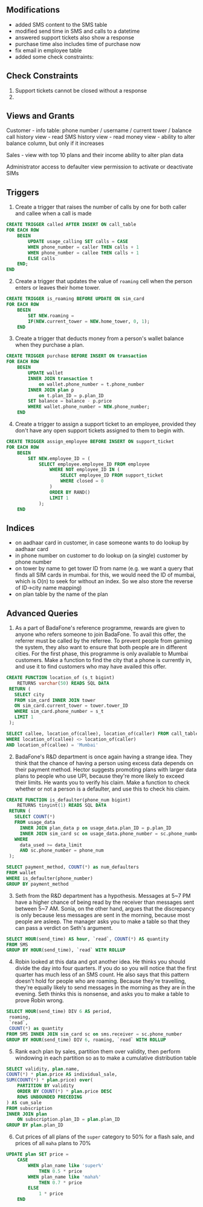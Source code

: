 ## Modifications
* added SMS content to the SMS table
* modified send time in SMS and calls to a datetime
* answered support tickets also show a response
* purchase time also includes time of purchase now
* fix email in employee table
* added some check constraints:

## Check Constraints
1) Support tickets cannot be closed without a response
2) 

## Views and Grants
Customer -
 info table: phone number / username / current tower / balance
 call history view - read
 SMS history view - read
 money view - ability to alter balance column, but only if it increases

Sales -
  view with top 10 plans and their income
  ability to alter plan data

Administrator
  access to defaulter view
  permission to activate or deactivate SIMs 

## Triggers
1) Create a trigger that raises the number of calls by one for both caller and callee when a call is made

```SQL
CREATE TRIGGER called AFTER INSERT ON call_table  
FOR EACH ROW  
	BEGIN 
		UPDATE usage_calling SET calls = CASE  
		WHEN phone_number = caller THEN calls + 1  
		WHEN phone_number = callee THEN calls + 1  
		ELSE calls  
	END;  
END
```

2) Create a trigger that updates the value of `roaming` cell when the person enters or leaves their home tower.

```SQL
CREATE TRIGGER is_roaming BEFORE UPDATE ON sim_card
FOR EACH ROW
    BEGIN
        SET NEW.roaming = 
        IF(NEW.current_tower = NEW.home_tower, 0, 1);
    END
```

3) Create a trigger that deducts money from a person's wallet balance when they purchase a plan.

```SQL
CREATE TRIGGER purchase BEFORE INSERT ON transaction
FOR EACH ROW
    BEGIN
        UPDATE wallet
        INNER JOIN transaction t 
	        on wallet.phone_number = t.phone_number
        INNER JOIN plan p 
	        on t.plan_ID = p.plan_ID
        SET balance = balance - p.price
        WHERE wallet.phone_number = NEW.phone_number;
    END

```

4) Create a trigger to assign a support ticket to an employee, provided they don't have any open support tickets assigned to them to begin with.

```SQL
CREATE TRIGGER assign_employee BEFORE INSERT ON support_ticket
FOR EACH ROW
    BEGIN
        SET NEW.employee_ID = (
            SELECT employee.employee_ID FROM employee
                WHERE NOT employee_ID IN (
                    SELECT employee_ID FROM support_ticket
                    WHERE closed = 0
                )
                ORDER BY RAND()
                LIMIT 1
            );
    END
```

## Indices
* on aadhaar card in customer, in case someone wants to do lookup by aadhaar card
* in phone number on customer to do lookup on (a single) customer by phone number
* on tower by name to get tower ID from name (e.g. we want a query that finds all SIM cards in mumbai. for this, we would need the ID of mumbai, which is O(n) to seek for without an index. So we also store the reverse of ID->city name mapping)
* on plan table by the name of the plan


## Advanced Queries

1) As a part of BadaFone's reference programme, rewards are given to anyone who refers someone to join BadaFone. To avail this offer, the referrer must be called by the referree. To prevent people from gaming the system, they also want to ensure that both people are in different cities. For the first phase, this programme is only available to Mumbai customers. Make a function to find the city that a phone is currently in, and use it to find customers who may have availed this offer.

```SQL
CREATE FUNCTION location_of (s_t bigint)  
    RETURNS varchar(50) READS SQL DATA  
 RETURN (
   SELECT city  
   FROM sim_card INNER JOIN tower  
   ON sim_card.current_tower = tower.tower_ID  
   WHERE sim_card.phone_number = s_t  
   LIMIT 1
 );

SELECT callee, location_of(callee), location_of(caller) FROM call_table  
WHERE location_of(callee) <> location_of(caller)  
AND location_of(callee) = 'Mumbai'
```

2) BadaFone's R&D department is once again having a strange idea. They think that the chance of having a person using excess data depends on their payment method. Hector suggests promoting plans with larger data plans to people who use UPI, because they're more likely to exceed their limits. He wants you to verify his claim. Make a function to check whether or not a person is a defaulter, and use this to check his claim.

```SQL
CREATE FUNCTION is_defaulter(phone_num bigint)  
    RETURNS tinyint(1) READS SQL DATA  
 RETURN (  
   SELECT COUNT(*)  
   FROM usage_data  
     INNER JOIN plan_data p on usage_data.plan_ID = p.plan_ID  
     INNER JOIN sim_card sc on usage_data.phone_number = sc.phone_number  
   WHERE 
     data_used >= data_limit  
     AND sc.phone_number = phone_num  
 );

SELECT payment_method, COUNT(*) as num_defaulters  
FROM wallet  
WHERE is_defaulter(phone_number)  
GROUP BY payment_method
```

3) Seth from the R&D department has a hypothesis. Messages at 5\~7 PM have a higher chance of being read by the receiver than messages sent between 5\~7 AM. Sonia, on the other hand, argues that the discrepancy is only because less messages are sent in the morning, because most people are asleep. The manager asks you to make a table so that they can pass a verdict on Seth's argument.

```SQL
SELECT HOUR(send_time) AS hour, `read`, COUNT(*) AS quantity  
FROM SMS  
GROUP BY HOUR(send_time), `read` WITH ROLLUP
```

4) Robin looked at this data and got another idea. He thinks you should divide the day into four quarters. If you do so you will notice that the first quarter has much less of an SMS count. He also says that this pattern doesn't hold for people who are roaming. Because they're travelling, they're equally likely to send messages in the morning as they are in the evening. Seth thinks this is nonsense, and asks you to make a table to prove Robin wrong.

```SQL
SELECT HOUR(send_time) DIV 6 AS period,  
 roaming,  
 `read`,  
 COUNT(*) as quantity  
FROM SMS INNER JOIN sim_card sc on sms.receiver = sc.phone_number  
GROUP BY HOUR(send_time) DIV 6, roaming, `read` WITH ROLLUP
```

5) Rank each plan by sales, partition them over validity, then perform windowing in each partition so as to make a cumulative distribution table

```SQL
SELECT validity, plan.name,  
COUNT(*) * plan.price AS individual_sale,  
SUM(COUNT(*) * plan.price) over(  
    PARTITION BY validity  
    ORDER BY COUNT(*) * plan.price DESC  
    ROWS UNBOUNDED PRECEDING 
) AS cum_sale  
FROM subscription  
INNER JOIN plan 
    ON subscription.plan_ID = plan.plan_ID  
GROUP BY plan.plan_ID
```

6) Cut prices of all plans of the `super` category to 50% for a flash sale, and prices of all `maha` plans to 70% 

```SQL
UPDATE plan SET price = 
	CASE 
		WHEN plan_name like 'super%' 
			THEN 0.5 * price
		WHEN plan_name like 'maha%'
			THEN 0.7 * price
		ELSE
			1 * price
	END
```